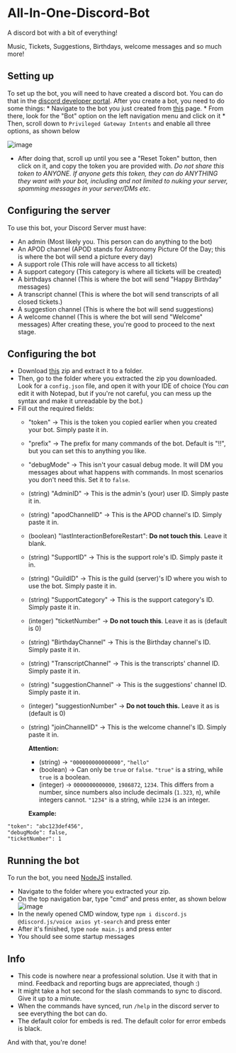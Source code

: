 # All-In-One-Discord-Bot
   A discord bot with a bit of everything!
   
   Music, Tickets, Suggestions, Birthdays, welcome messages and so much more!
## Setting up
 To set up the bot, you will need to have created a discord bot. You can do that in the [discord developer portal](https://discord.com/developers/applications). After you create a bot, you need to do some things:
    * Navigate to the bot you just created from [this](https://discord.com/developers/applications) page.
    * From there, look for the "Bot" option on the left navigation menu and click on it
    * Then, scroll down to `Privileged Gateway Intents` and enable all three options, as shown below 
 
![image](https://github.com/user-attachments/assets/28392327-821b-41b1-a2c0-440b2f8d09d0)

 * After doing that, scroll up until you see a "Reset Token" button, then click on it, and copy the token you are provided with. _Do not share this token to ANYONE. If anyone gets this token, they can do ANYTHING they want with your bot, including and not limited to nuking your server, spamming messages in your server/DMs etc_. 
## Configuring the server
To use this bot, your Discord Server must have:
   
   * An admin (Most likely you. This person can do anything to the bot)
   * An APOD channel (APOD stands for Astronomy Picture Of the Day; this is where the bot will send a picture every day)
   * A support role (This role will have access to all tickets)
   * A support category (This category is where all tickets will be created) 
   * A birthdays channel (This is where the bot will send "Happy Birthday" messages)
   * A transcript channel (This is where the bot will send transcripts of all closed tickets.)
   * A suggestion channel (This is where the bot will send suggestions)
   * A welcome channel (This is where the bot will send "Welcome" messages)
After creating these, you're good to proceed to the next stage.
## Configuring the bot
   * Download [this](https://github.com/SamMarg/All-In-One-Discord-Bot/archive/refs/heads/main.zip) zip and extract it to a folder.
   * Then, go to the folder where you extracted the zip you downloaded. Look for a `config.json` file, and open it with your IDE of choice (You _can_ edit it with Notepad, but if you're not careful, you can mess up the syntax and make it unreadable by the bot.)
   * Fill out the required fields:
      * "token" -> This is the token you copied earlier when you created your bot. Simply paste it in.
      * "prefix" -> The prefix for many commands of the bot. Default is "!!", but you can set this to anything you like.
      * "debugMode" -> This isn't your casual debug mode. It will DM you messages about what happens with commands. In most scenarios you don't need this. Set it to `false`.
      * (string) "AdminID" -> This is the admin's (your) user ID. Simply paste it in.
      * (string) "apodChannelID" -> This is the APOD channel's ID. Simply paste it in.
      * (boolean) "lastInteractionBeforeRestart": **Do not touch this**. Leave it blank.
      * (string) "SupportID" -> This is the support role's ID. Simply paste it in.
      * (string) "GuildID" -> This is the guild (server)'s ID where you wish to use the bot. Simply paste it in.
      * (string) "SupportCategory" -> This is the support category's ID. Simply paste it in.
      * (integer) "ticketNumber" -> **Do not touch this**. Leave it as is (default is 0)
      * (string) "BirthdayChannel" -> This is the Birthday channel's ID. Simply paste it in.
      * (string) "TranscriptChannel" -> This is the transcripts' channel ID. Simply paste it in.
      * (string) "suggestionChannel" -> This is the suggestions' channel ID. Simply paste it in.
      * (integer) "suggestionNumber" -> **Do not touch this.** Leave it as is (default is 0)
      * (string) "joinChannelID" -> This is the welcome channel's ID. Simply paste it in.

         **Attention:** 
           * (string) -> `"000000000000000"`, `"hello"`
           * (boolean) -> Can only be `true` or `false`. `"true"` is a string, while `true` is a boolean.
           * (integer) -> `0000000000000`, `1986872`, `1234`. This differs from a number, since numbers also include decimals (`1.323`, `π`), while integers cannot. `"1234"` is a string, while `1234` is an integer.

         **Example:**
```
"token": "abc123def456",
"debugMode": false,
"ticketNumber": 1
 ``` 

## Running the bot
To run the bot, you need [NodeJS](https://nodejs.org/en/download) installed.
   * Navigate to the folder where you extracted your zip.
   * On the top navigation bar, type "cmd" and press enter, as shown below
      ![image](https://github.com/user-attachments/assets/4254ba9e-5c83-42b3-b649-c3d53bd73fd3)
   * In the newly opened CMD window, type `npm i discord.js @discord.js/voice axios yt-search` and press enter
   * After it's finished, type `node main.js` and press enter
   * You should see some startup messages
## Info
   * This code is nowhere near a professional solution. Use it with that in mind. Feedback and reporting bugs are appreciated, though :)
   * It might take a hot second for the slash commands to sync to discord. Give it up to a minute.
   * When the commands have synced, run `/help` in the discord server to see everything the bot can do.
   * The default color for embeds is red. The default color for error embeds is black.

And with that, you're done! 
